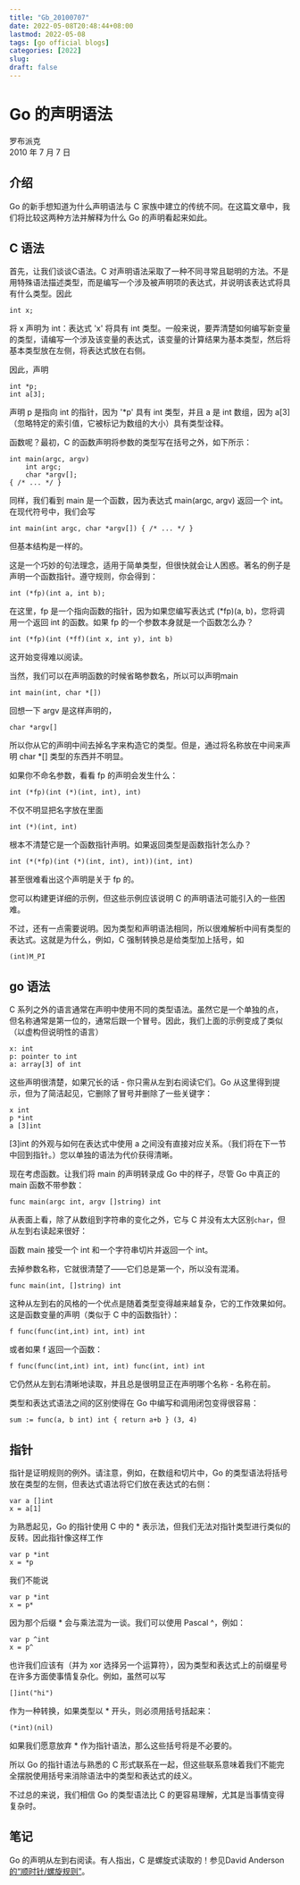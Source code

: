 ```yaml
---
title: "Gb_20100707"
date: 2022-05-08T20:48:44+08:00
lastmod: 2022-05-08
tags: [go official blogs]
categories: [2022]
slug: 
draft: false
---
```

# Go 的声明语法

罗布派克  
2010 年 7 月 7 日

## 介绍

Go 的新手想知道为什么声明语法与 C 家族中建立的传统不同。在这篇文章中，我们将比较这两种方法并解释为什么 Go 的声明看起来如此。

## C 语法

首先，让我们谈谈C语法。C 对声明语法采取了一种不同寻常且聪明的方法。不是用特殊语法描述类型，而是编写一个涉及被声明项的表达式，并说明该表达式将具有什么类型。因此

```
int x;
```

将 x 声明为 int：表达式 'x' 将具有 int 类型。一般来说，要弄清楚如何编写新变量的类型，请编写一个涉及该变量的表达式，该变量的计算结果为基本类型，然后将基本类型放在左侧，将表达式放在右侧。

因此，声明

```
int *p;
int a[3];
```

声明 p 是指向 int 的指针，因为 '\*p' 具有 int 类型，并且 a 是 int 数组，因为 a\[3\] （忽略特定的索引值，它被标记为数组的大小）具有类型诠释。

函数呢？最初，C 的函数声明将参数的类型写在括号之外，如下所示：

```
int main(argc, argv)
    int argc;
    char *argv[];
{ /* ... */ }
```

同样，我们看到 main 是一个函数，因为表达式 main(argc, argv) 返回一个 int。在现代符号中，我们会写

```
int main(int argc, char *argv[]) { /* ... */ }
```

但基本结构是一样的。

这是一个巧妙的句法理念，适用于简单类型，但很快就会让人困惑。著名的例子是声明一个函数指针。遵守规则，你会得到：

```
int (*fp)(int a, int b);
```

在这里，fp 是一个指向函数的指针，因为如果您编写表达式 (\*fp)(a, b)，您将调用一个返回 int 的函数。如果 fp 的一个参数本身就是一个函数怎么办？

```
int (*fp)(int (*ff)(int x, int y), int b)
```

这开始变得难以阅读。

当然，我们可以在声明函数的时候省略参数名，所以可以声明main

```
int main(int, char *[])
```

回想一下 argv 是这样声明的，

```
char *argv[]
```

所以你从它的声明中间去掉名字来构造它的类型。但是，通过将名称放在中间来声明 char \*\[\] 类型的东西并不明显。

如果你不命名参数，看看 fp 的声明会发生什么：

```
int (*fp)(int (*)(int, int), int)
```

不仅不明显把名字放在里面

```
int (*)(int, int)
```

根本不清楚它是一个函数指针声明。如果返回类型是函数指针怎么办？

```
int (*(*fp)(int (*)(int, int), int))(int, int)
```

甚至很难看出这个声明是关于 fp 的。

您可以构建更详细的示例，但这些示例应该说明 C 的声明语法可能引入的一些困难。

不过，还有一点需要说明。因为类型和声明语法相同，所以很难解析中间有类型的表达式。这就是为什么，例如，C 强制转换总是给类型加上括号，如

```
(int)M_PI
```

## go 语法

C 系列之外的语言通常在声明中使用不同的类型语法。虽然它是一个单独的点，但名称通常是第一位的，通常后跟一个冒号。因此，我们上面的示例变成了类似（以虚构但说明性的语言）

```
x: int
p: pointer to int
a: array[3] of int
```

这些声明很清楚，如果冗长的话 - 你只需从左到右阅读它们。Go 从这里得到提示，但为了简洁起见，它删除了冒号并删除了一些关键字：

```
x int
p *int
a [3]int
```

\[3\]int 的外观与如何在表达式中使用 a 之间没有直接对应关系。（我们将在下一节中回到指针。）您以单独的语法为代价获得清晰。

现在考虑函数。让我们将 main 的声明转录成 Go 中的样子，尽管 Go 中真正的 main 函数不带参数：

```
func main(argc int, argv []string) int
```

从表面上看，除了从数组到字符串的变化之外，它与 C 并没有太大区别`char`，但从左到右读起来很好：

函数 main 接受一个 int 和一个字符串切片并返回一个 int。

去掉参数名称，它就很清楚了——它们总是第一个，所以没有混淆。

```
func main(int, []string) int
```

这种从左到右的风格的一个优点是随着类型变得越来越复杂，它的工作效果如何。这是函数变量的声明（类似于 C 中的函数指针）：

```
f func(func(int,int) int, int) int
```

或者如果 f 返回一个函数：

```
f func(func(int,int) int, int) func(int, int) int
```

它仍然从左到右清晰地读取，并且总是很明显正在声明哪个名称 - 名称在前。

类型和表达式语法之间的区别使得在 Go 中编写和调用闭包变得很容易：

```
sum := func(a, b int) int { return a+b } (3, 4)
```

## 指针

指针是证明规则的例外。请注意，例如，在数组和切片中，Go 的类型语法将括号放在类型的左侧，但表达式语法将它们放在表达式的右侧：

```
var a []int
x = a[1]
```

为熟悉起见，Go 的指针使用 C 中的 \* 表示法，但我们无法对指针类型进行类似的反转。因此指针像这样工作

```
var p *int
x = *p
```

我们不能说

```
var p *int
x = p*
```

因为那个后缀 \* 会与乘法混为一谈。我们可以使用 Pascal ^，例如：

```
var p ^int
x = p^
```

也许我们应该有（并为 xor 选择另一个运算符），因为类型和表达式上的前缀星号在许多方面使事情复杂化。例如，虽然可以写

```
[]int("hi")
```

作为一种转换，如果类型以 \* 开头，则必须用括号括起来：

```
(*int)(nil)
```

如果我们愿意放弃 \* 作为指针语法，那么这些括号将是不必要的。

所以 Go 的指针语法与熟悉的 C 形式联系在一起，但这些联系意味着我们不能完全摆脱使用括号来消除语法中的类型和表达式的歧义。

不过总的来说，我们相信 Go 的类型语法比 C 的更容易理解，尤其是当事情变得复杂时。

## 笔记

Go 的声明从左到右阅读。有人指出，C 是螺旋式读取的！参见David Anderson[的“顺时针/螺旋规则”](http://c-faq.com/decl/spiral.anderson.html)。
